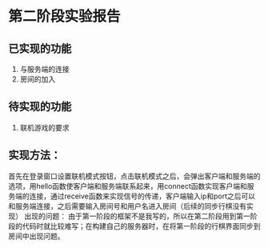 # 第二阶段实验报告

## 已实现的功能
1. 与服务端的连接  
2. 房间的加入

## 待实现的功能
1. 联机游戏的要求

## 实现方法：
首先在登录窗口设置联机模式按钮，点击联机模式之后，会弹出客户端和服务端的选项，用hello函数使客户端和服务端联系起来，用connect函数实现客户端和服务端的连接，通过receive函数来实现信号的传递，客户端输入ip和port之后可以和服务端连接，之后需要输入房间号和用户名进入房间（后续的同步行棋没有实现）
出现的问题：
由于第一阶段的框架不是我写的，所以在第二阶段用到第一阶段的代码时就比较难写；在构建自己的服务器时，在将第一阶段的行棋界面同步到房间中出现问题。

